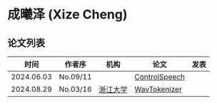 # 成曦泽 (Xize Cheng)

## 论文列表

| 时间 | 作者序 | 机构 | 论文 | 发表 |
|:-:|:-:|---|---|---|
| 2024.06.03 | No.09/11 | | [ControlSpeech](../Models/Speech_LLM/2024.06.03_ControlSpeech.md) |
| 2024.08.29 | No.03/16 | [浙江大学](../Institutions/CHN-ZJU_浙江大学.md) | [WavTokenizer](../Models/Speech_Neural_Codec/2024.08.29_WavTokenizer.md) |

